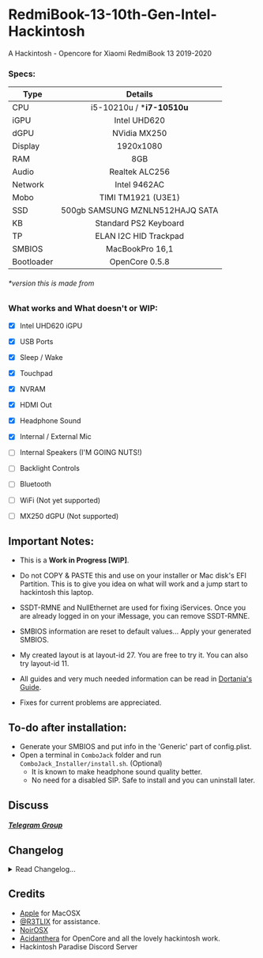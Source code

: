# RedmiBook-13-10th-Gen-Intel-Hackintosh
A Hackintosh - Opencore for Xiaomi RedmiBook 13 2019-2020

### Specs:
Type | Details
| -------------- |:----------------------------:|
CPU | i5-10210u / ***i7-10510u**
iGPU | Intel UHD620
dGPU | NVidia MX250
Display | 1920x1080
RAM | 8GB 
Audio | Realtek ALC256
Network | Intel 9462AC
Mobo | TIMI TM1921 (U3E1)
SSD | 500gb SAMSUNG MZNLN512HAJQ SATA
KB | Standard PS2 Keyboard
TP | ELAN I2C HID Trackpad
SMBIOS | MacBookPro 16,1
Bootloader | OpenCore 0.5.8
###### *version this is made from

### What works and What doesn't or WIP:
- [x] Intel UHD620 iGPU
- [x] USB Ports
- [x] Sleep / Wake
- [x] Touchpad
- [x] NVRAM
- [x] HDMI Out
- [x] Headphone Sound
- [x] Internal / External Mic

- [ ] Internal Speakers (I'M GOING NUTS!)
- [ ] Backlight Controls
- [ ] Bluetooth
- [ ] WiFi (Not yet supported)
- [ ] MX250 dGPU (Not supported)

## Important Notes:
- This is a **Work in Progress [WIP]**.
- Do not COPY & PASTE this and use on your installer or Mac disk's EFI Partition. This is to give you idea on what will work and a jump start to hackintosh this laptop.
- SSDT-RMNE and NullEthernet are used for fixing iServices. Once you are already logged in on your iMessage, you can remove SSDT-RMNE.
- SMBIOS information are reset to default values... Apply your generated SMBIOS.
- My created layout is at layout-id 27. You are free to try it. You can also try layout-id 11.
- All guides and very much needed information can be read in [Dortania's Guide](https://dortania.github.io/vanilla-laptop-guide/ "Overview - Dortania").

- Fixes for current problems are appreciated.

## To-do after installation:
* Generate your SMBIOS and put info in the 'Generic' part of config.plist.
* Open a terminal in `ComboJack` folder and run `ComboJack_Installer/install.sh`. (Optional)
  - It is known to make headphone sound quality better.
  - No need for a disabled SIP. Safe to install and you can uninstall later.
  
## Discuss
##### [Telegram Group](https://t.me/joinchat/HxHwZxsyG7uMd2Acj0uirw)

## Changelog
<details>
<summary>Read Changelog...</summary>
    <h4> 05/28/20 </h4>
  <ul>
    <li>Tried VoodooHDA (detects mic, headphone OK, int speaker NO SOUND)</li>
  </ul>
  <h4> 05/25/20 </h4>
  <ul>
    <li>Repository created. Will probably ask help for the dreaded internal speaker situation on Reddit.</li>
  </ul>
  <ul>
      <li>Known that FakePCIID and its HDMI_Audio kexts are the key for making audio work for Intel 10th Gen with ALC256 and ALC3204/236 Sound Cards. Audio PCI must be called out with device-id in config.plist</li>
    <ul>
      <li>Tested on @R3TLIX's Dell Vostro 5590 and it worked. Thanks to <a href="https://www.hackintosh-forum.de/user/40078-noirosx/">NoirOSX</a></li>
    </ul>
  </ul>
    <ul>
      <li>Managed to get Internal Speakers on Output, Mic (works, I can see movement when I speak) in Input. Switches to Headphone when plugged in (works).</li>
      <ul>
      <li>Tried different PathMaps and Verb Data in PinConfigs.kext. (AppleHDA Patching)</li>
      <li>Tried every layout there is for AppleALC's ALC256. (none worked to make internal speaker to work).</li>
    </ul>
</details>

## Credits
- [Apple](https://apple.com) for MacOSX
- [@R3TLIX](https://github.com/R3TLIX) for assistance.
- [NoirOSX](https://www.hackintosh-forum.de/user/40078-noirosx/)
- [Acidanthera](https://github.com/acidanthera) for OpenCore and all the lovely hackintosh work.
- Hackintosh Paradise Discord Server
